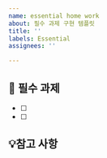 ```yaml
---
name: essential home work
about: 필수 과제 구현 템플릿
title: ''
labels: Essential
assignees: ''

---
```


## 📌 필수 과제
- [ ]
- [ ]

## 💡참고 사항

